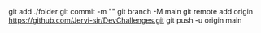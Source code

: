 git add ./folder
git commit -m ""
git branch -M main
git remote add origin https://github.com/Jervi-sir/DevChallenges.git
git push -u origin main